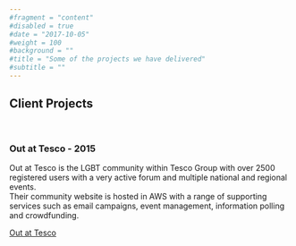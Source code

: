 ```yaml
---
#fragment = "content"
#disabled = true
#date = "2017-10-05"
#weight = 100
#background = ""
#title = "Some of the projects we have delivered"
#subtitle = ""
---
```


## Client Projects

<br>

### Out at Tesco - 2015

Out at Tesco is the LGBT community within Tesco Group with over 2500 registered users with a very active forum and multiple national and regional events.   
Their community website is hosted in AWS with a range of supporting services such as email campaigns, event management, information polling and crowdfunding.

[Out at Tesco](http://www.outattesco.com)